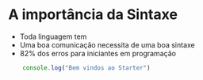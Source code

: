 # A importância da Sintaxe

* Toda linguagem tem
* Uma boa comunicação necessita de uma boa sintaxe
* 82% dos erros para iniciantes em programação

```js
    console.log("Bem vindos ao Starter")
```